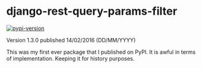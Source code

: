 # django-rest-query-params-filter

[![pypi-version]][pypi]

Version 1.3.0 published 14/02/2016 (DD/MM/YYYY)

This was my first ever package that I published on PyPI. It is awful in terms of implementation. Keeping it for history purposes.

[pypi-version]: https://img.shields.io/pypi/v/django-rest-query-params-filter.svg
[pypi]: https://pypi.org/project/django-rest-query-params-filter/